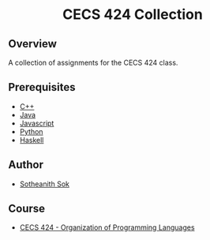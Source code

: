 <h1 align="center" style="border: none">CECS 424 Collection</h1>

## Overview
A collection of assignments for the CECS 424 class.

## Prerequisites
 - [C++](https://www.xilinx.com/)
 - [Java](https://www.oracle.com/java/technologies/javase-downloads.html)
 - [Javascript](https://nodejs.org/en/)
 - [Python](https://www.python.org/)
 - [Haskell](https://www.haskell.org/)

## Author
 - [Sotheanith Sok](https://github.com/sotheanith)

## Course
 - [CECS 424 - Organization of Programming Languages](https://web.csulb.edu/~artg/424/)

